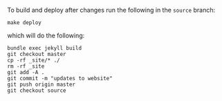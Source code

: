 To build and deploy after changes run the following in the `source` branch:

```
make deploy
```

which will do the following:

```
bundle exec jekyll build
git checkout master
cp -rf _site/* ./
rm -rf _site
git add -A .
git commit -m "updates to website"
git push origin master
git checkout source
```
